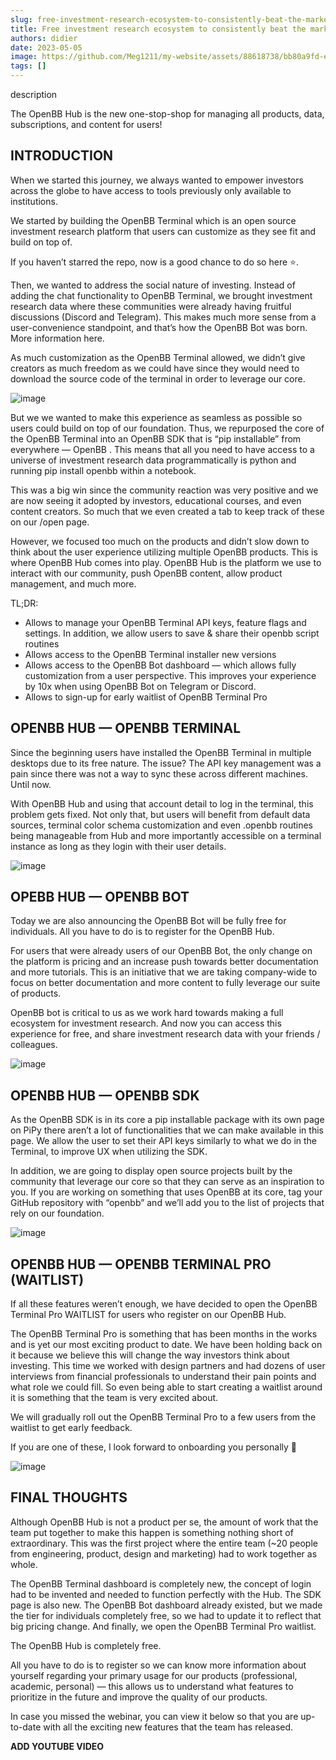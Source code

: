 ```yaml
---
slug: free-investment-research-ecosystem-to-consistently-beat-the-market
title: Free investment research ecosystem to consistently beat the market
authors: didier
date: 2023-05-05
image: https://github.com/Meg1211/my-website/assets/88618738/bb80a9fd-e616-4c9f-b3e3-e123a3034e24
tags: []
---
```


description

<!-- truncate -->

The OpenBB Hub is the new one-stop-shop for managing all products, data, subscriptions, and content for users!

## INTRODUCTION

When we started this journey, we always wanted to empower investors across the globe to have access to tools previously only available to institutions.

We started by building the OpenBB Terminal which is an open source investment research platform that users can customize as they see fit and build on top of.

If you haven’t starred the repo, now is a good chance to do so here ⭐️.

Then, we wanted to address the social nature of investing. Instead of adding the chat functionality to OpenBB Terminal, we brought investment research data where these communities were already having fruitful discussions (Discord and Telegram). This makes much more sense from a user-convenience standpoint, and that’s how the OpenBB Bot was born. More information here.

As much customization as the OpenBB Terminal allowed, we didn’t give creators as much freedom as we could have since they would need to download the source code of the terminal in order to leverage our core.

![image](https://github.com/Meg1211/my-website/assets/88618738/bb80a9fd-e616-4c9f-b3e3-e123a3034e24)

But we we wanted to make this experience as seamless as possible so users could build on top of our foundation. Thus, we repurposed the core of the OpenBB Terminal into an OpenBB SDK that is “pip installable” from everywhere — OpenBB . This means that all you need to have access to a universe of investment research data programmatically is python and running pip install openbb within a notebook.

This was a big win since the community reaction was very positive and we are now seeing it adopted by investors, educational courses, and even content creators. So much that we even created a tab to keep track of these on our /open page.

However, we focused too much on the products and didn’t slow down to think about the user experience utilizing multiple OpenBB products. This is where OpenBB Hub comes into play. OpenBB Hub is the platform we use to interact with our community, push OpenBB content, allow product management, and much more.

TL;DR:

- Allows to manage your OpenBB Terminal API keys, feature flags and settings. In addition, we allow users to save & share their openbb script routines
- Allows access to the OpenBB Terminal installer new versions
- Allows access to the OpenBB Bot dashboard — which allows fully customization from a user perspective. This improves your experience by 10x when using OpenBB Bot on Telegram or Discord.
- Allows to sign-up for early waitlist of OpenBB Terminal Pro

## OPENBB HUB — OPENBB TERMINAL

Since the beginning users have installed the OpenBB Terminal in multiple desktops due to its free nature. The issue? The API key management was a pain since there was not a way to sync these across different machines. Until now.

With OpenBB Hub and using that account detail to log in the terminal, this problem gets fixed. Not only that, but users will benefit from default data sources, terminal color schema customization and even .openbb routines being manageable from Hub and more importantly accessible on a terminal instance as long as they login with their user details.

![image](https://github.com/Meg1211/my-website/assets/88618738/e6a2e177-ee76-4871-a534-c5002a2bfb96)

## OPEBB HUB — OPENBB BOT

Today we are also announcing the OpenBB Bot will be fully free for individuals. All you have to do is to register for the OpenBB Hub.

For users that were already users of our OpenBB Bot, the only change on the platform is pricing and an increase push towards better documentation and more tutorials. This is an initiative that we are taking company-wide to focus on better documentation and more content to fully leverage our suite of products.

OpenBB bot is critical to us as we work hard towards making a full ecosystem for investment research. And now you can access this experience for free, and share investment research data with your friends / colleagues.

![image](https://github.com/Meg1211/my-website/assets/88618738/b444e233-f862-41f3-b1ae-2f1dac517d47)

## OPENBB HUB — OPENBB SDK

As the OpenBB SDK is in its core a pip installable package with its own page on PiPy there aren’t a lot of functionalities that we can make available in this page. We allow the user to set their API keys similarly to what we do in the Terminal, to improve UX when utilizing the SDK.

In addition, we are going to display open source projects built by the community that leverage our core so that they can serve as an inspiration to you. If you are working on something that uses OpenBB at its core, tag your GitHub repository with “openbb” and we’ll add you to the list of projects that rely on our foundation.

![image](https://github.com/Meg1211/my-website/assets/88618738/2d1300f0-4c3d-45d8-af6d-bfe8125a28d6)

## OPENBB HUB — OPENBB TERMINAL PRO (WAITLIST)

If all these features weren’t enough, we have decided to open the OpenBB Terminal Pro WAITLIST for users who register on our OpenBB Hub.

The OpenBB Terminal Pro is something that has been months in the works and is yet our most exciting product to date. We have been holding back on it because we believe this will change the way investors think about investing. This time we worked with design partners and had dozens of user interviews from financial professionals to understand their pain points and what role we could fill. So even being able to start creating a waitlist around it is something that the team is very excited about.

We will gradually roll out the OpenBB Terminal Pro to a few users from the waitlist to get early feedback.

If you are one of these, I look forward to onboarding you personally 🤝

![image](https://github.com/Meg1211/my-website/assets/88618738/0cec32eb-c5ab-4765-9c21-6c13943874db)

## FINAL THOUGHTS

Although OpenBB Hub is not a product per se, the amount of work that the team put together to make this happen is something nothing short of extraordinary. This was the first project where the entire team (~20 people from engineering, product, design and marketing) had to work together as whole.

The OpenBB Terminal dashboard is completely new, the concept of login had to be invented and needed to function perfectly with the Hub. The SDK page is also new. The OpenBB Bot dashboard already existed, but we made the tier for individuals completely free, so we had to update it to reflect that big pricing change. And finally, we open the OpenBB Terminal Pro waitlist.

The OpenBB Hub is completely free.

All you have to do is to register so we can know more information about yourself regarding your primary usage for our products (professional, academic, personal) — this allows us to understand what features to prioritize in the future and improve the quality of our products.

In case you missed the webinar, you can view it below so that you are up-to-date with all the exciting new features that the team has released.

**ADD YOUTUBE VIDEO**
